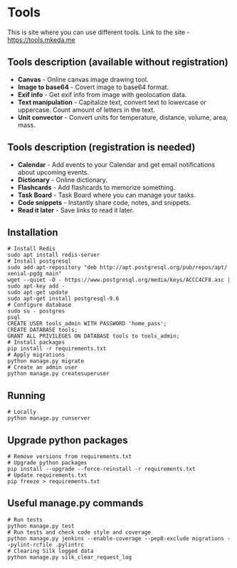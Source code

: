 Tools
======================

This is site where you can use different tools.
Link to the site - https://tools.mkeda.me

Tools description (available without registration)
------------
- **Canvas** - Online canvas image drawing tool.
- **Image to base64** - Covert image to base64 format.
- **Exif info** - Get exif info from image with geolocation data.
- **Text manipulation** - Capitalize text, convert text to lowercase or uppercase. Count amount of letters in the text.
- **Unit convector** - Convert units for temperature, distance, volume, area, mass.

Tools description (registration is needed)
------------
- **Calendar** - Add events to your Calendar and get email notifications about upcoming events.
- **Dictionary** - Online dictionary.
- **Flashcards** - Add flashcards to memorize something.
- **Task Board** - Task Board where you can manage your tasks.
- **Code snippets** - Instantly share code, notes, and snippets.
- **Read it later** - Save links to read it later.

Installation
------------
    # Install Redis
    sudo apt install redis-server
    # Install postgresql
    sudo add-apt-repository "deb http://apt.postgresql.org/pub/repos/apt/ xenial-pgdg main"
    wget --quiet -O - https://www.postgresql.org/media/keys/ACCC4CF8.asc | sudo apt-key add -
    sudo apt-get update
    sudo apt-get install postgresql-9.6
    # Configure database
    sudo su - postgres
    psql
    CREATE USER tools_admin WITH PASSWORD 'home_pass';
    CREATE DATABASE tools;
    GRANT ALL PRIVILEGES ON DATABASE tools to tools_admin;
    # Install packages
    pip install -r requirements.txt
    # Apply migrations
    python manage.py migrate
    # Create an admin user
    python manage.py createsuperuser

Running
-------
    # Locally
    python manage.py runserver

Upgrade python packages
-------
    # Remove versions from requirements.txt
    # Upgrade python packages
    pip install --upgrade --force-reinstall -r requirements.txt
    # Update requirements.txt
    pip freeze > requirements.txt

Useful manage.py commands
-------
    # Run tests
    python manage.py test
    # Run tests and check code style and coverage
    python manage.py jenkins --enable-coverage --pep8-exclude migrations --pylint-rcfile .pylintrc
    # Clearing Silk logged data
    python manage.py silk_clear_request_log

